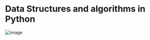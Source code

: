 ﻿# Data Structures and algorithms in Python
![image](https://user-images.githubusercontent.com/86852231/199851265-77c4108e-092b-4828-8803-34571ddffbcc.png)
